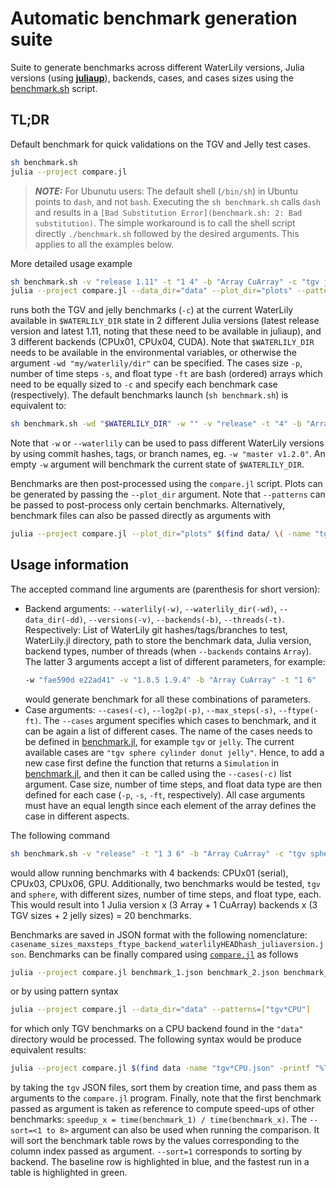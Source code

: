 # Automatic benchmark generation suite

Suite to generate benchmarks across different WaterLily versions, Julia versions (using [**juliaup**](https://github.com/JuliaLang/juliaup)), backends, cases, and cases sizes using the [benchmark.sh](./benchmark.sh) script.

## TL;DR
Default benchmark for quick validations on the TGV and Jelly test cases.
```sh
sh benchmark.sh
julia --project compare.jl
```

> **_NOTE:_** For Ubunutu users: The default shell (`/bin/sh`) in Ubuntu points to `dash`, and not `bash`. Executing the `sh benchmark.sh` calls `dash`  and results in a `[Bad Substitution Error](benchmark.sh: 2: Bad substitution)`. The simple workaround is to call the shell script directly `./benchmark.sh` followed by the desired arguments. This applies to all the examples below.

More detailed usage example
```sh
sh benchmark.sh -v "release 1.11" -t "1 4" -b "Array CuArray" -c "tgv jelly" -p "6,7 5,6" -s "100 100" -ft "Float32 Float64"
julia --project compare.jl --data_dir="data" --plot_dir="plots" --patterns=["tgv","jelly"] --sort=1
```
runs both the TGV and jelly benchmarks (`-c`) at the current WaterLily available in `$WATERLILY_DIR` state in 2 different Julia versions (latest release version and latest 1.11, noting that these need to be available in juliaup), and 3 different backends (CPUx01, CPUx04, CUDA). Note that `$WATERLILY_DIR` needs to be available in the environmental variables, or otherwise the argument `-wd "my/waterlily/dir"` can be specified. The cases size `-p`, number of time steps `-s`, and float type `-ft` are bash (ordered) arrays which need to be equally sized to `-c` and specify each benchmark case (respectively).
The default benchmarks launch (`sh benchmark.sh`) is equivalent to:
```sh
sh benchmark.sh -wd "$WATERLILY_DIR" -w "" -v "release" -t "4" -b "Array CuArray" -c "tgv jelly" -p "6,7 5,6" -s "100 100" -ft "Float32 Float32"
```
Note that `-w` or `--waterlily` can be used to pass different WaterLily versions by using commit hashes, tags, or branch names, eg. `-w "master v1.2.0"`. An empty `-w` argument will benchmark the current state of `$WATERLILY_DIR`.

Benchmarks are then post-processed using the `compare.jl` script. Plots can be generated by passing the `--plot_dir` argument. Note that `--patterns` can be passed to post-process only certain benchmarks. Alternatively, benchmark files can also be passed directly as arguments with
```sh
julia --project compare.jl --plot_dir="plots" $(find data/ \( -name "tgv*json" -o -name "jelly*json" \) -printf "%T@ %Tc %p\n" | sort -n | awk '{print $7}')
```

## Usage information
The accepted command line arguments are (parenthesis for short version):
 - Backend arguments: `--waterlily(-w)`, `--waterlily_dir(-wd)`, `--data_dir(-dd)`, `--versions(-v)`, `--backends(-b)`, `--threads(-t)`. Respectively: List of WaterLily git hashes/tags/branches to test, WaterLily.jl directory, path to store the benchmark data, Julia version, backend types, number of threads (when `--backends` contains `Array`). The latter 3 arguments accept a list of different parameters, for example:
    ```sh
    -w "fae590d e22ad41" -v "1.8.5 1.9.4" -b "Array CuArray" -t "1 6"
    ```
    would generate benchmark for all these combinations of parameters.
 - Case arguments: `--cases(-c)`, `--log2p(-p)`, `--max_steps(-s)`, `--ftype(-ft)`. The `--cases` argument specifies which cases to benchmark, and it can be again a list of different cases. The name of the cases needs to be defined in [benchmark.jl](./benchmark.jl), for example `tgv` or `jelly`. The current available cases are `"tgv sphere cylinder donut jelly"`. Hence, to add a new case first define the function that returns a `Simulation` in [benchmark.jl](./benchmark.jl), and then it can be called using the `--cases(-c)` list argument. Case size, number of time steps, and float data type are then defined for each case (`-p`, `-s`, `-ft`, respectively). All case arguments must have an equal length since each element of the array defines the case in different aspects.

The following command
```sh
sh benchmark.sh -v "release" -t "1 3 6" -b "Array CuArray" -c "tgv sphere" -p "6,7,8 5,6" -s "10 100" -ft "Float64 Float32"
```
would allow running benchmarks with 4 backends: CPUx01 (serial), CPUx03, CPUx06, GPU. Additionally, two benchmarks would be tested, `tgv` and `sphere`, with different sizes, number of time steps, and float type, each. This would result into 1 Julia version x (3 Array + 1 CuArray) backends x (3 TGV sizes + 2 jelly sizes) = 20 benchmarks.

Benchmarks are saved in JSON format with the following nomenclature: `casename_sizes_maxsteps_ftype_backend_waterlilyHEADhash_juliaversion.json`. Benchmarks can be finally compared using [`compare.jl`](./compare.jl) as follows
```sh
julia --project compare.jl benchmark_1.json benchmark_2.json benchmark_3.json ...
```
or by using pattern syntax
```sh
julia --project compare.jl --data_dir="data" --patterns=["tgv*CPU"]
```
for which only TGV benchmarks on a CPU backend found in the `"data"` directory would be processed. The following syntax would be produce equivalent results:
```sh
julia --project compare.jl $(find data -name "tgv*CPU.json" -printf "%T@ %Tc %p\n" | sort -n | awk '{print $7}') --sort=1
```
by taking the `tgv` JSON files, sort them by creation time, and pass them as arguments to the `compare.jl` program. Finally, note that the first benchmark passed as argument is taken as reference to compute speed-ups of other benchmarks: `speedup_x = time(benchmark_1) / time(benchmark_x)`. The `--sort=<1 to 8>` argument can also be used when running the comparison. It will sort the benchmark table rows by the values corresponding to the column index passed as argument. `--sort=1` corresponds to sorting by backend. The baseline row is highlighted in blue, and the fastest run in a table is highlighted in green.
